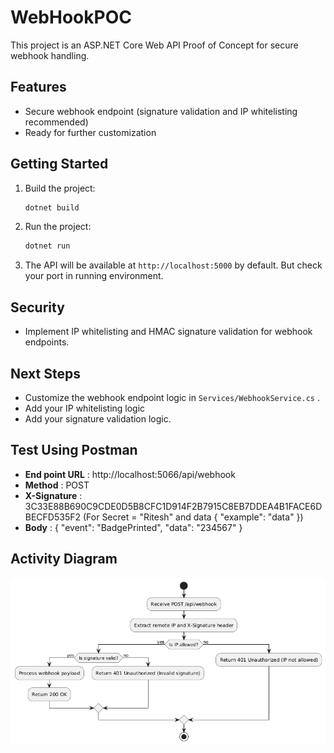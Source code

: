 # WebHookPOC

This project is an ASP.NET Core Web API Proof of Concept for secure webhook handling.

## Features
- Secure webhook endpoint (signature validation and IP whitelisting recommended)
- Ready for further customization

## Getting Started
1. Build the project:
   ```powershell  or Terminal
   dotnet build
   ```
2. Run the project:
   ```powershell or Terminal
   dotnet run
   ```
3. The API will be available at `http://localhost:5000` by default. But check your port in running environment.

## Security
- Implement IP whitelisting and HMAC signature validation for webhook endpoints.

## Next Steps
- Customize the webhook endpoint logic in `Services/WebhookService.cs` .
- Add your IP whitelisting logic
- Add your signature validation logic.

## Test Using Postman
* **End point URL** :  http://localhost:5066/api/webhook
* **Method** :  POST
* **X-Signature** :  3C33E88B690C9CDE0D5B8CFC1D914F2B7915C8EB7DDEA4B1FACE6DBECFD535F2
(For Secret = "Ritesh" and  data {
  "example": "data"
})
* **Body** : 
      {
      "event": "BadgePrinted",
      "data": "234567" 
      }

## Activity Diagram
![alt text](ActivityDigram.png)





